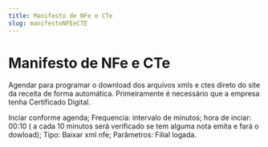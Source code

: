 ```yaml
---
title: Manifesto de NFe e CTe
slug: manifestoNFEeCTE
---
```

# Manifesto de NFe e CTe

Agendar para programar o download dos arquivos xmls e ctes direto do site da receita de forma automática. 
Primeiramente é necessário que a empresa tenha Certificado Digital.



Inciar conforme agenda;
Frequencia: intervalo de minutos;
hora de inciar: 00:10  ( a cada 10 minutos será verificado se tem alguma nota emita e fará o dowload);
Tipo: Baixar xml nfe;
Parâmetros: Filial logada. 
